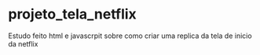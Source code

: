 # projeto_tela_netflix
Estudo feito html e javascrpit sobre como criar uma replica da tela de inicio da netflix
